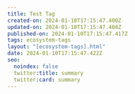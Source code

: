 ```yaml
---
title: Test Tag
created-on: 2024-01-10T17:15:47.400Z
updated-on: 2024-01-10T17:15:47.408Z
published-on: 2024-01-10T17:15:47.417Z
tags: ecosystem-tags
layout: "[ecosystem-tags].html"
date: 2024-01-10T17:15:47.422Z
seo:
  noindex: false
  twitter:title: summary
  twitter:card: summary
---
```


